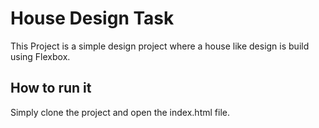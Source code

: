 # House Design Task

This Project is a simple design project where a house like design is build using Flexbox.

## How to run it

Simply clone the project and open the index.html file.
